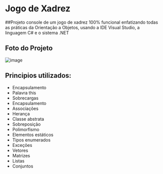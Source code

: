 # Jogo de Xadrez 
##Projeto console de um jogo de xadrez 100% funcional enfatizando todas as práticas da Orientação a Objetos, usando a IDE Visual Studio, a linguagem C# e o sistema .NET

## Foto do Projeto
![image](https://github.com/user-attachments/assets/72673aa2-e204-428f-9369-66cc4cba06bd)



## Principios utilizados:
- Encapsulamento
- Palavra this
- Sobrecargas
- Encapsulamento
- Associações
- Herança
- Classe abstrata
- Sobreposição
- Polimorfismo
- Elementos estáticos
- Tipos enumerados
- Exceções
- Vetores
- Matrizes
- Listas
- Conjuntos
